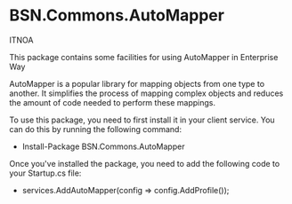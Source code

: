 # BSN.Commons.AutoMapper

ITNOA

This package contains some facilities for using AutoMapper in Enterprise Way

AutoMapper is a popular library for mapping objects from one type to another. It simplifies the process of mapping complex objects and reduces the amount of code needed to perform these mappings.

To use this package, you need to first install it in your client service. You can do this by running the following command:
- Install-Package BSN.Commons.AutoMapper

Once you've installed the package, you need to add the following code to your Startup.cs file:
- services.AddAutoMapper(config => config.AddProfile<AppServiceViewMapperProfile>());